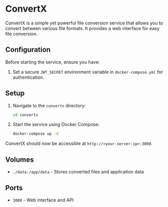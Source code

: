 # ConvertX

ConvertX is a simple yet powerful file conversion service that allows you to convert between various file formats. It provides a web interface for easy file conversion.

## Configuration

Before starting the service, ensure you have:

1. Set a secure `JWT_SECRET` environment variable in `docker-compose.yml` for authentication.

## Setup

1. Navigate to the `convertx` directory:

   ```bash
   cd convertx
   ```

2. Start the service using Docker Compose:

   ```bash
   docker-compose up -d
   ```

ConvertX should now be accessible at `http://<your-server-ip>:3000`.

## Volumes

- `./data:/app/data` - Stores converted files and application data

## Ports

- `3000` - Web interface and API